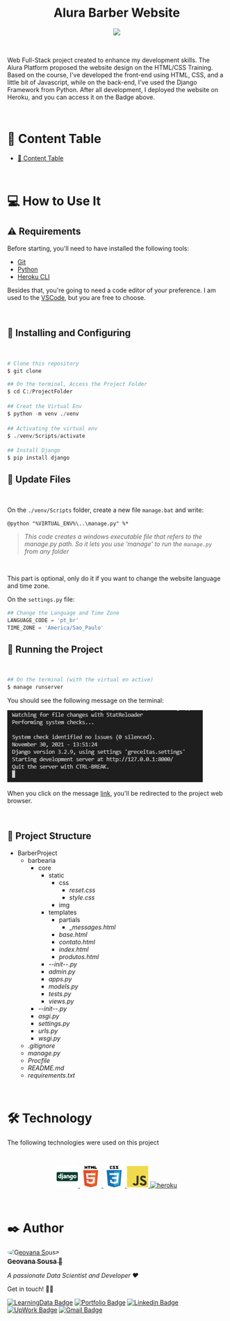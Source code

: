 <h1 align="center">Alura Barber Website</h1>

<p align="center"><a href="https://ge-barbearia-alura.herokuapp.com"><img src="https://img.shields.io/static/v1?label=&message=Live Demo&color=FC5C65&style=for-the-badge&logo=heroku" style="align-items:center"/></a></p>

<br>

Web Full-Stack project created to enhance my development skills. The Alura Platform proposed the website design on the HTML/CSS Training. Based on the course, I've developed the front-end using HTML, CSS, and a little bit of Javascript, while on the back-end, I've used the Django Framework from Python.
After all development, I deployed the website on Heroku, and you can access it on the Badge above.

</br>

# 🏁 Content Table

- [🏁 Content Table](#-content-table)


</br>

# 💻 How to Use It

## ⚠️ Requirements
Before starting, you'll need to have installed the following tools:

* [Git](https://git-scm.com)
* [Python](https://www.python.org/)
* [Heroku CLI](https://devcenter.heroku.com/articles/heroku-cli)

Besides that, you're going to need a code editor of your preference. I am used to the [VSCode](https://code.visualstudio.com/), but you are free to choose.

</br>

## 🔨 Installing and Configuring
</br>

```bash
# Clone this repository
$ git clone 
```

```python
## On the terminal, Access the Project Folder
$ cd C:/ProjectFolder

## Creat the Virtual Env
$ python -m venv ./venv       

## Activating the virtual env
$ ./venv/Scripts/activate    

## Install Django
$ pip install django          
```

## 📄 Update Files
</br>

On the ```./venv/Scripts``` folder, create a new file ```manage.bat``` and write:
```
@python "%VIRTUAL_ENV%\..\manage.py" %*
```

>_This code creates a windows executable file that refers to the manage.py path. So it lets you use 'manage' to run the ```manage.py``` from any folder_

</br>

This part is optional, only do it if you want to change the website language and time zone.

On the ```settings.py``` file:
```python
## Change the Language and Time Zone
LANGUAGE_CODE = 'pt_br'
TIME_ZONE = 'America/Sao_Paulo'
```

## 🚩 Running the Project
</br>

```python
## On the terminal (with the virtual en active)
$ manage runserver 
```

You should see the following message on the terminal:

<img src="https://raw.githubusercontent.com/GeovanaSLima/Ge_Recipes_Website/main/runserver.PNG">

</br>

When you click on the message [link](http://127.0.0.1:8000/), you'll be redirected to the project web browser.

</br>

## 📝 Project Structure
- BarberProject
  - barbearia
    - core
      - static
        - css
          - _reset.css_
          - _style.css_
        - img
      - templates
        - partials
          - __messages.html_
        - _base.html_
        - _contato.html_
        - _index.html_
        - _produtos.html_
      - _--init--.py_
      - _admin.py_
      - _apps.py_
      - _models.py_
      - _tests.py_
      - _views.py_
    - _--init--.py_
    - _asgi.py_
    - _settings.py_
    - _urls.py_
    - _wsgi.py_
  - _.gitignore_
  - _manage.py_
  - _Procfile_
  - _README.md_
  - _requirements.txt_


</br>

# 🛠 Technology

The following technologies were used on this project

</br>

<p align="center">
<a href="https://www.djangoproject.com/" target="_blank"> <img src="https://raw.githubusercontent.com/devicons/devicon/master/icons/django/django-original.svg" alt="django" width="50" height="50"/> </a><a href="https://www.w3.org/html/" target="_blank"> <img src="https://raw.githubusercontent.com/devicons/devicon/master/icons/html5/html5-original-wordmark.svg" alt="html5" width="50" height="50"/> </a><a href="https://www.w3schools.com/css/" target="_blank"> <img src="https://raw.githubusercontent.com/devicons/devicon/master/icons/css3/css3-original-wordmark.svg" alt="css3" width="50" height="50"/> </a><a href="https://developer.mozilla.org/en-US/docs/Web/JavaScript" target="_blank"> <img src="https://raw.githubusercontent.com/devicons/devicon/master/icons/javascript/javascript-original.svg" alt="javascript" width="50" height="50"/> </a><a href="https://www.postgresql.org" target="_blank"> <img src="https://www.vectorlogo.zone/logos/heroku/heroku-icon.svg" alt="heroku" width="50" height="50"/> </a>

</p>

</br>

# ✒️ Author

<a href="https://learningdata.dev/sobre">
 <img style="border-radius:50%" src="https://avatars.githubusercontent.com/u/66534549?v=4" width="100px;" alt="Geovana Sousa"/>
 <br />
 <sub style="font-size:15px"><b>Geovana Sousa 🚀</b></sub></a>


_A passionate Data Scientist and Developer ❤️_

Get in touch! 👋🏽

[![LearningData Badge](https://img.shields.io/badge/-LearningData-%23FC5C65?style=&logo=ghost)](https://learningdata.dev)
[![Portfolio Badge](https://img.shields.io/badge/-Portfolio-%238390A2?style=&logo=adobe)](https://geovanasousa.com)
[![Linkedin Badge](https://img.shields.io/badge/-Geovana-blue?style=&logo=Linkedin&logoColor=white&link=https://www.linkedin.com/in/geovana--sousa/)](https://www.linkedin.com/in/geovana--sousa/) 
[![UpWork Badge](https://img.shields.io/badge/-UpWork-%23008329?style=&logo=upwork)](https://www.upwork.com/freelancers/~011b2cff3928142907)
[![Gmail Badge](https://img.shields.io/badge/-geovanasslima-c14438?style=&logo=Gmail&logoColor=white&link=mailto:geovanasslima@gmail.com)](mailto:geovanasslima@gmail.com)
